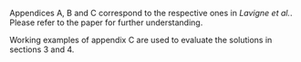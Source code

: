 Appendices A, B and C correspond to the respective ones in *Lavigne et al.*. Please refer to the paper for further understanding.

Working examples of appendix C are used to evaluate the solutions in sections 3 and 4.
